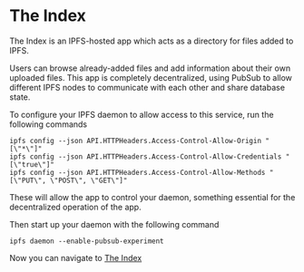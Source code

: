 # The Index

The Index is an IPFS-hosted app which acts as a directory for files added to IPFS.

Users can browse already-added files and add information about their own uploaded files. This app is completely decentralized, using PubSub to allow different IPFS nodes to communicate with each other and share database state.

To configure your IPFS daemon to allow access to this service, run the following commands
```
ipfs config --json API.HTTPHeaders.Access-Control-Allow-Origin "[\"*\"]"
ipfs config --json API.HTTPHeaders.Access-Control-Allow-Credentials "[\"true\"]"
ipfs config --json API.HTTPHeaders.Access-Control-Allow-Methods "[\"PUT\", \"POST\", \"GET\"]"
```
These will allow the app to control your daemon, something essential for the decentralized operation of the app.

Then start up your daemon with the following command
```
ipfs daemon --enable-pubsub-experiment
```
Now you can navigate to [The Index](http://localhost:8080/ipfs/QmXny7UjYEiFXskWr5Un6p5DMZPU87yzdmC3VEQcCx9xBC)

